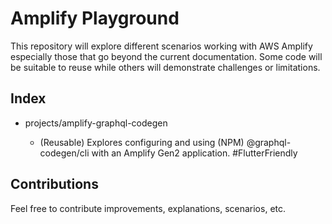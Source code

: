 # Amplify Playground

This repository will explore different scenarios working with AWS Amplify especially those that go beyond the current documentation. Some code will be suitable to reuse while others will demonstrate challenges or limitations. 

## Index

- projects/amplify-graphql-codegen 

  - (Reusable) Explores configuring and using (NPM) @graphql-codegen/cli with an Amplify Gen2 application. #FlutterFriendly


## Contributions

Feel free to contribute improvements, explanations, scenarios, etc. 
